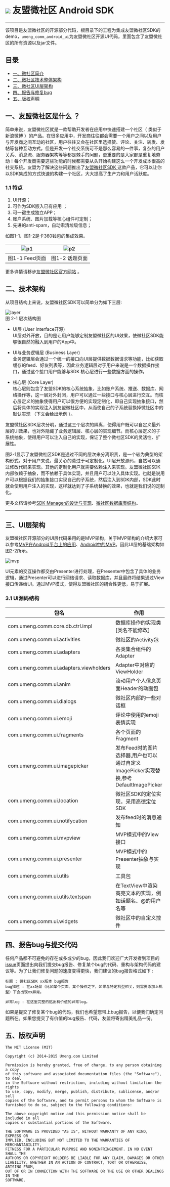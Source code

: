 
# ![](images/logo.png) 友盟微社区 Android SDK
-------

该项目是友盟微社区的开源部分代码，根目录下的工程为集成友盟微社区SDK的demo，`umeng_comm_android_ui`为友盟微社区开源UI代码，里面包含了友盟微社区的所有资源以及jar文件。

## 目录 

* [一、微社区简介](#intro)
* [二、微社区技术整体架构](#arch)
* [三、微社区UI层架构](#ui_arch)
* [四、报告与修复bug](#report_bug)
* [五、版权声明](#license)

<b id="intro"></b>
## 一、友盟微社区是什么 ？
简单来说，友盟微社区就是一款帮助开发者在应用中快速搭建一个社区（ 类似于新浪微博 ）的产品。在很多应用中，开发商往往都会需要一个用户之间以及用户与开发商之间互动的社区，用户往往又会在社区里选择赞、评论、关注、转发、发帖等各种互动方式。但是开发一个社交系统可不是那么容易的一件事，复杂的用户关系、消息流、服务器架构等等都是棘手的问题，更重要的是大家都是重复地劳动！每个开发商需要这些功能的时候都需要从头开始构建这么一个开发成本很高的社交系统。友盟为了解决这些问题推出了[友盟微社区SDK ](http://dev.umeng.com/wsq/android/sdk-download)这款产品，它可以让你以SDK集成的方式快速的构建一个社区，大大提高了生产力和用户活跃度。

### 1.1 特点

1. UI开源；
2. 可作为SDK嵌入已有应用 ；
3. 可一键生成独立APP；
4. 账户系统、图片加载等核心组件可定制；
5. 先进的anti-spam，自动肃清垃圾信息；


如图1-1、图1-2是卡360钱包的集成效果。        

| ![p1](images/demo_1.jpg) | ![p2](images/demo_2.jpg)|
:---:|:-----:|
| 图1-1 Feed页面 | 图1-2 话题页面 |

更多详情请移步[友盟微社区官方网站](http://wsq.umeng.com/) 。

<b id="arch"></b>
## 二、技术架构
从项目结构上来说，友盟微社区SDK可以简单分为如下三层:   

![layer](images/arch.png)        
图 2-1 层次结构图

* UI层 (User Interface开源)       
UI层对外开放，目的是让用户能够定制友盟微社区的UI效果，使微社区SDK能够很自然的融入到用户的App中。

* UI与业务逻辑层 (Business Layer)    
业务逻辑层会通过一个统一的接口向UI层提供数据数据请求等功能，比如获取缓存的feed、好友列表等，因此业务逻辑层对于用户来说是一个数据操作接口，通过这个接口用户能够与SDK 核心层进行一些数据方面的操作。

* 核心层 (Core Layer)     
核心层则包含了友盟SDK的核心系统抽象，比如账户系统、推送、数据库、网络操作等，这一层对外封闭，用户可以通过一些接口与核心层进行交互。而核心层定义的抽象使得用户可以很方便的实现定制化，即自己实现抽象接口，然后将具体的实现注入到友盟微社区中，从而使自己的子系统替换掉微社区中的默认实现 （下文会给出示例 ）。

友盟微社区SDK层次分明，通过这三个层次的隔离，使得用户既可以自定义最外层的UI效果，也对外隐藏了业务逻辑层、核心层的实现细节。而核心层定义的子系统抽象，使得用户可以注入自己的实现，保证了整个微社区SDK的灵活性、扩展性。   

图2-1显示了友盟微社区SDK是通过不同的层次来分离职责，是一个较为典型的架构形式。对于用户来说，最关心的莫过于可定制化。UI层开放源码，自然可以通过修改代码来实现。其他的定制化用户就需要依赖注入来实现。友盟微社区SDK内部依赖于抽象，而不依赖于具体实现，并且用户可以注入具体实现。也就是说用户可以根据我们的抽象接口实现自己的子系统，然后注入到SDK内部，SDK此时就会使用用户注入的实现，这样就达到了子系统替换的效果，也就是我们说的定制化。

更多文档请参考[SDK Manager的设计与实现](docs/sdk-mgr.md)、[微社区数据库表结构](docs/database-doc.md)。

--------

<b id="ui_arch"></b>
## 三、UI层架构
友盟微社区开源部分的UI层代码采用的是MVP架构，关于MVP架构的介绍大家可以参考[MVP在Android平台上的应用](http://www.devtf.cn/?p=567)、[Android中的MVP](http://www.devtf.cn/?p=467)。因此UI层的基础架构如图2-2所示。

![mvp](images/mvp-architecture.png)

UI元素的交互操作都交由Presenter进行处理，在Presenter中包含了具体的业务逻辑，通过Presenter可以进行网络请求、读取数据库，并且最终将结果通过View接口传递给UI。通过MVP模式，使得友盟微社区的耦合性更低，易于扩展。

### 3.1 UI源码结构

|         包名      |       作用       |
|------------------|-----------------|
| com.umeng.comm.core.db.ctrl.impl  | 数据库操作的实现类 [类名不能修改] |
| com.umeng.comm.ui.activities  | 微社区的Activity包 |
| com.umeng.comm.ui.adapters  | 各类集合组件的Adapter |
| com.umeng.comm.ui.adapters.viewholders  | Adapter中对应的ViewHolder |
| com.umeng.comm.ui.anim  | 滚动用户个人信息页面Header的动画包 |
| com.umeng.comm.ui.dialogs  | 微社区内部的一些对话框 |
| com.umeng.comm.ui.emoji  | 评论中使用的emoji表情实现 |
| com.umeng.comm.ui.fragments  | 各个页面的Fragment |
| com.umeng.comm.ui.imagepicker  | 发布Feed时的图片选择器,用户也可以通过自定义ImagePicker实现替换,参考DefaultImagePicker |
| com.umeng.comm.ui.location  | 微社区SDK的定位实现，采用高德定位SDK |
| com.umeng.comm.ui.notifycation  | 发布feed时的消息通知 |
| com.umeng.comm.ui.mvpview  | MVP模式中的View接口 |
| com.umeng.comm.ui.presenter  | MVP模式中的Presenter抽象与实现 |
| com.umeng.comm.ui.utils  | 工具包 |
| com.umeng.comm.ui.utils.textspan  | 在TextView中渲染高亮文本的实现，例如话题名、@的用户名等 |
| com.umeng.comm.ui.widgets  | 微社区中的自定义控件 |

<b id="report_bug"></b>
## 四、报告bug与提交代码
任何产品都不可避免的存在或多或少的bug，因此我们欢迎广大开发者到项目的[issue](https://github.com/umeng/umeng_community_android/issues)页面提出向我们提交bug报告、修复某个bug的代码、重构与架构代码的建议等。为了让我们修复问题的速度变得更快，我们建议的bug报告格式如下 : 

```
标题 : 微社区SDK xx版本 bug报告
bug描述 : 在xx场景（比如某个页面、某个操作之下，如果与特定机型相关，则需要添加上机型）下会出现xx异常。

异常log : 在这里完整的贴出有价值的异常log。
```
如果是提交了修复某个bug的代码，我们也希望您带上bug报告，以便我们确定问题所在。如果您提交了有价值的bug报告、代码，友盟将寄出精美礼品一份。

<b id="license"></b>
## 五、版权声明

```
The MIT License (MIT)

Copyright (c) 2014~2015 Umeng.com Limited

Permission is hereby granted, free of charge, to any person obtaining a copy
of this software and associated documentation files (the "Software"), to deal
in the Software without restriction, including without limitation the rights
to use, copy, modify, merge, publish, distribute, sublicense, and/or sell
copies of the Software, and to permit persons to whom the Software is
furnished to do so, subject to the following conditions:

The above copyright notice and this permission notice shall be included in all
copies or substantial portions of the Software.

THE SOFTWARE IS PROVIDED "AS IS", WITHOUT WARRANTY OF ANY KIND, EXPRESS OR
IMPLIED, INCLUDING BUT NOT LIMITED TO THE WARRANTIES OF MERCHANTABILITY,
FITNESS FOR A PARTICULAR PURPOSE AND NONINFRINGEMENT. IN NO EVENT SHALL THE
AUTHORS OR COPYRIGHT HOLDERS BE LIABLE FOR ANY CLAIM, DAMAGES OR OTHER
LIABILITY, WHETHER IN AN ACTION OF CONTRACT, TORT OR OTHERWISE, ARISING FROM,
OUT OF OR IN CONNECTION WITH THE SOFTWARE OR THE USE OR OTHER DEALINGS IN THE
SOFTWARE.

```
